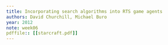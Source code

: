 ```yaml
---
title: Incorporating search algorithms into RTS game agents
authors: David Churchill, Michael Buro
year: 2012
note: week06
pdffile:: [[starcraft.pdf]]
---
```





